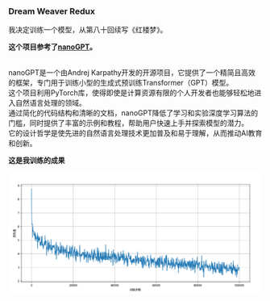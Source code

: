 ### Dream Weaver Redux

我决定训练一个模型，从第八十回续写《红楼梦》。

**这个项目参考了[nanoGPT](https://github.com/karpathy/nanoGPT)。**


<br>nanoGPT是一个由Andrej Karpathy开发的开源项目，它提供了一个精简且高效的框架，专门用于训练小型的生成式预训练Transformer（GPT）模型。
<br>这个项目利用PyTorch库，使得即使是计算资源有限的个人开发者也能够轻松地进入自然语言处理的领域。
<br>通过简化的代码结构和清晰的文档，nanoGPT降低了学习和实验深度学习算法的门槛，同时提供了丰富的示例和教程，帮助用户快速上手并探索模型的潜力。
<br>它的设计哲学是使先进的自然语言处理技术更加普及和易于理解，从而推动AI教育和创新。

**这是我训练的成果**

![](steps_losses.png)